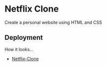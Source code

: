 # Netflix Clone

Create a personal website using HTML and CSS

## Deployment

How it looks...

-  [Netflix-Clone](https://vivek-00101.github.io/netflixcloning.github.io/)
